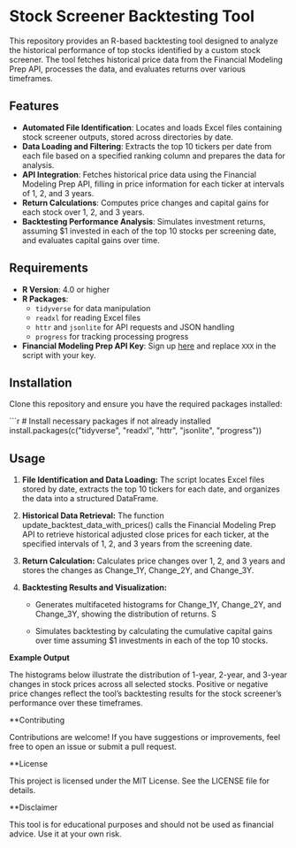 # Stock Screener Backtesting Tool

This repository provides an R-based backtesting tool designed to analyze
the historical performance of top stocks identified by a custom stock
screener. The tool fetches historical price data from the Financial
Modeling Prep API, processes the data, and evaluates returns over
various timeframes.

## Features

-   **Automated File Identification**: Locates and loads Excel files
    containing stock screener outputs, stored across directories by
    date.
-   **Data Loading and Filtering**: Extracts the top 10 tickers per date
    from each file based on a specified ranking column and prepares the
    data for analysis.
-   **API Integration**: Fetches historical price data using the
    Financial Modeling Prep API, filling in price information for each
    ticker at intervals of 1, 2, and 3 years.
-   **Return Calculations**: Computes price changes and capital gains
    for each stock over 1, 2, and 3 years.
-   **Backtesting Performance Analysis**: Simulates investment returns,
    assuming \$1 invested in each of the top 10 stocks per screening
    date, and evaluates capital gains over time.

## Requirements

-   **R Version**: 4.0 or higher
-   **R Packages**:
    -   `tidyverse` for data manipulation
    -   `readxl` for reading Excel files
    -   `httr` and `jsonlite` for API requests and JSON handling
    -   `progress` for tracking processing progress
-   **Financial Modeling Prep API Key**: Sign up
    [here](https://financialmodelingprep.com/) and replace `XXX` in the
    script with your key.

## Installation

Clone this repository and ensure you have the required packages
installed:

\`\`\`r \# Install necessary packages if not already installed
install.packages(c("tidyverse", "readxl", "httr", "jsonlite",
"progress"))

## Usage

1.  **File Identification and Data Loading:** The script locates Excel
    files stored by date, extracts the top 10 tickers for each date, and
    organizes the data into a structured DataFrame.

2.  **Historical Data Retrieval:** The function
    update_backtest_data_with_prices() calls the Financial Modeling Prep
    API to retrieve historical adjusted close prices for each ticker, at
    the specified intervals of 1, 2, and 3 years from the screening
    date.

3.  **Return Calculation:** Calculates price changes over 1, 2, and 3
    years and stores the changes as Change_1Y, Change_2Y, and Change_3Y.

4.  **Backtesting Results and Visualization:**

    -   Generates multifaceted histograms for Change_1Y, Change_2Y, and
        Change_3Y, showing the distribution of returns. S

    -   Simulates backtesting by calculating the cumulative capital
        gains over time assuming \$1 investments in each of the top 10
        stocks.

**Example Output**

The histograms below illustrate the distribution of 1-year, 2-year, and
3-year changes in stock prices across all selected stocks. Positive or
negative price changes reflect the tool’s backtesting results for the
stock screener’s performance over these timeframes.

**Contributing

Contributions are welcome! If you have suggestions or improvements, feel
free to open an issue or submit a pull request.

**License

This project is licensed under the MIT License. See the LICENSE file for
details.

**Disclaimer

This tool is for educational purposes and should not be used as
financial advice. Use it at your own risk.
